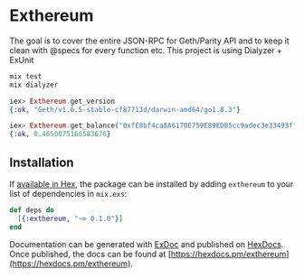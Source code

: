 # Exthereum

The goal is to cover the entire JSON-RPC for Geth/Parity API and to keep it clean with @specs for every function etc. This project is using Dialyzer + ExUnit

```elixir
mix test
mix dialyzer
```

```elixir
iex> Exthereum.get_version
{:ok, "Geth/v1.6.5-stable-cf87713d/darwin-amd64/go1.8.3"}

iex> Exthereum.get_balance("0xfE8bf4ca8A6170E759E89EDB5cc9adec3e33493f") # Feel free to donate to this address :-)
{:ok, 0.4650075166583676}
```
## Installation

If [available in Hex](https://hex.pm/docs/publish), the package can be installed
by adding `exthereum` to your list of dependencies in `mix.exs`:

```elixir
def deps do
  [{:exthereum, "~> 0.1.0"}]
end
```

Documentation can be generated with [ExDoc](https://github.com/elixir-lang/ex_doc)
and published on [HexDocs](https://hexdocs.pm). Once published, the docs can
be found at [https://hexdocs.pm/exthereum](https://hexdocs.pm/exthereum).
